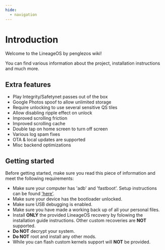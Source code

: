 ```yaml
---
hide:
  - navigation
---
```


# Introduction

Welcome to the LineageOS by penglezos wiki!

You can find various information about the project, installation instructions and much more.

## Extra features 

* Play Integrity/Safetynet passes out of the box
* Google Photos spoof to allow unlimited storage
* Require unlocking to use several sensitive QS tiles
* Allow disabling ripple effect on unlock
* Improved scrolling friction
* Improved scrolling cache
* Double tap on home screen to turn off screen
* Various log spam fixes
* OTA & local updates are supported 
* Misc backend optimizations

## Getting started

Before getting started, make sure you read this piece of information and meet the following requirements:

* Make sure your computer has 'adb' and 'fastboot'. Setup instructions can be found ['here'](https://wiki.lineageos.org/adb_fastboot_guide.html).
* Make sure your device has the bootloader unlocked.
* Make sure USB debugging is enabled.
* Make sure you have made a working back up of all your personal files.
* Install **ONLY** the provided LineageOS recovery by folowing the installation guide instructions. Other custom recoveries are **NOT** supported.
* **Do NOT** decrypt your system.
* **Do NOT** root and install any other mods.
* While you can flash custom kernels support will **NOT** be provided.